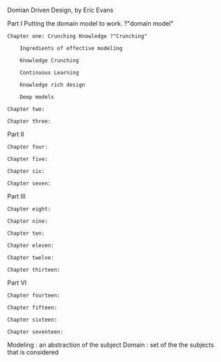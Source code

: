 Domian Driven Design, by Eric Evans

Part I Putting the domain model to work. ?"domain model"

	Chapter one: Crunching Knowledge ?"Crunching"
		
		Ingredients of effective modeling
		
		Knowledge Crunching
		
		Continuous Learning
		
		Knowledge rich design
		
		Deep models
	
	Chapter two:
	
	Chapter three:

	
Part II

	Chapter four:
	
	Chapter five:
	
	Chapter six:
	
	Chapter seven:

	
Part III

	Chapter eight:
	
	Chapter nine:
	
	Chapter ten:
	
	Chapter eleven:
	
	Chapter twelve:
	
	Chapter thirteen:
	
	
Part VI

	Chapter fourteen:
	
	Chapter fifteen:
	
	Chapter sixteen:
	
	Chapter seventeen:
	

	
Modeling
	: an abstraction of the subject
Domain
	: set of the the subjects that is considered
